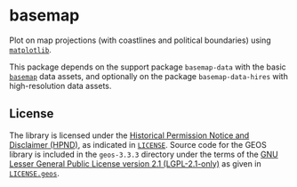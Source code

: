 # basemap

Plot on map projections (with coastlines and political boundaries) using
[`matplotlib`].

This package depends on the support package `basemap-data` with the
basic [`basemap`] data assets, and optionally on the package
`basemap-data-hires` with high-resolution data assets.

## License

The library is licensed under the [Historical Permission Notice and
Disclaimer (HPND)], as indicated in [`LICENSE`]. Source code for the
GEOS library is included in the `geos-3.3.3` directory under the terms
of the [GNU Lesser General Public License version 2.1 (LGPL-2.1-only)]
as given in [`LICENSE.geos`].


[`matplotlib`]:
https://matplotlib.org/
[`basemap`]:
https://matplotlib.org/basemap/
[`LICENSE`]:
https://github.com/molinav/basemap/blob/develop/packages/basemap/LICENSE
[`LICENSE.geos`]:
https://github.com/molinav/basemap/blob/develop/packages/basemap/LICENSE.geos
[GNU Lesser General Public License version 2.1 (LGPL-2.1-only)]:
https://spdx.org/licenses/LGPL-2.1-only.html
[Historical Permission Notice and Disclaimer (HPND)]:
https://opensource.org/licenses/HPND
